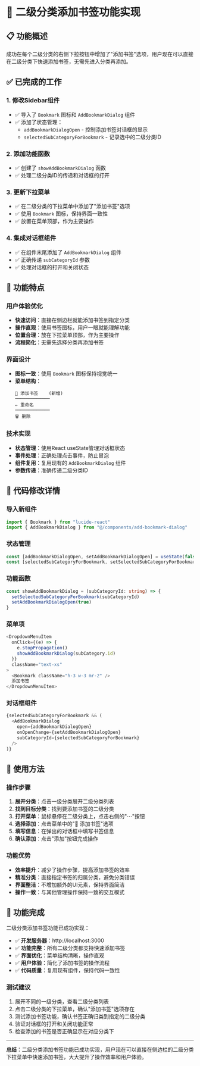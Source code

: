 # 🔖 二级分类添加书签功能实现

## 📋 **功能概述**

成功在每个二级分类的右侧下拉按钮中增加了"添加书签"选项，用户现在可以直接在二级分类下快速添加书签，无需先进入分类再添加。

## ✅ **已完成的工作**

### **1. 修改Sidebar组件**
- ✅ 导入了 `Bookmark` 图标和 `AddBookmarkDialog` 组件
- ✅ 添加了状态管理：
  - `addBookmarkDialogOpen` - 控制添加书签对话框的显示
  - `selectedSubCategoryForBookmark` - 记录选中的二级分类ID

### **2. 添加功能函数**
- ✅ 创建了 `showAddBookmarkDialog` 函数
- ✅ 处理二级分类ID的传递和对话框的打开

### **3. 更新下拉菜单**
- ✅ 在二级分类的下拉菜单中添加了"添加书签"选项
- ✅ 使用 `Bookmark` 图标，保持界面一致性
- ✅ 放置在菜单顶部，作为主要操作

### **4. 集成对话框组件**
- ✅ 在组件末尾添加了 `AddBookmarkDialog` 组件
- ✅ 正确传递 `subCategoryId` 参数
- ✅ 处理对话框的打开和关闭状态

## 🎯 **功能特点**

### **用户体验优化**
- **快速访问**：直接在侧边栏就能添加书签到指定分类
- **操作直观**：使用书签图标，用户一眼就能理解功能
- **位置合理**：放在下拉菜单顶部，作为主要操作
- **流程简化**：无需先选择分类再添加书签

### **界面设计**
- **图标一致**：使用 `Bookmark` 图标保持视觉统一
- **菜单结构**：
  ```
  📖 添加书签    (新增)
  ─────────────
  ✏️ 重命名
  ─────────────
  🗑️ 删除
  ```

### **技术实现**
- **状态管理**：使用React useState管理对话框状态
- **事件处理**：正确处理点击事件，防止冒泡
- **组件复用**：复用现有的 `AddBookmarkDialog` 组件
- **参数传递**：准确传递二级分类ID

## 🔧 **代码修改详情**

### **导入新组件**
```typescript
import { Bookmark } from "lucide-react"
import { AddBookmarkDialog } from "@/components/add-bookmark-dialog"
```

### **状态管理**
```typescript
const [addBookmarkDialogOpen, setAddBookmarkDialogOpen] = useState(false)
const [selectedSubCategoryForBookmark, setSelectedSubCategoryForBookmark] = useState<string>("")
```

### **功能函数**
```typescript
const showAddBookmarkDialog = (subCategoryId: string) => {
  setSelectedSubCategoryForBookmark(subCategoryId)
  setAddBookmarkDialogOpen(true)
}
```

### **菜单项**
```typescript
<DropdownMenuItem
  onClick={(e) => {
    e.stopPropagation()
    showAddBookmarkDialog(subCategory.id)
  }}
  className="text-xs"
>
  <Bookmark className="h-3 w-3 mr-2" />
  添加书签
</DropdownMenuItem>
```

### **对话框组件**
```typescript
{selectedSubCategoryForBookmark && (
  <AddBookmarkDialog
    open={addBookmarkDialogOpen}
    onOpenChange={setAddBookmarkDialogOpen}
    subCategoryId={selectedSubCategoryForBookmark}
  />
)}
```

## 🚀 **使用方法**

### **操作步骤**
1. **展开分类**：点击一级分类展开二级分类列表
2. **找到目标分类**：找到要添加书签的二级分类
3. **打开菜单**：鼠标悬停在二级分类上，点击右侧的"⋯"按钮
4. **选择添加**：点击菜单中的"📖 添加书签"选项
5. **填写信息**：在弹出的对话框中填写书签信息
6. **确认添加**：点击"添加"按钮完成操作

### **功能优势**
- **效率提升**：减少了操作步骤，提高添加书签的效率
- **精准分类**：直接指定书签的归属分类，避免分类错误
- **界面整洁**：不增加额外的UI元素，保持界面简洁
- **操作一致**：与其他管理操作保持一致的交互模式

## 🎉 **功能完成**

二级分类添加书签功能已成功实现：

- ✅ **开发服务器**：http://localhost:3000
- ✅ **功能完整**：所有二级分类都支持快速添加书签
- ✅ **界面优化**：菜单结构清晰，操作直观
- ✅ **用户体验**：简化了添加书签的操作流程
- ✅ **代码质量**：复用现有组件，保持代码一致性

### **测试建议**
1. 展开不同的一级分类，查看二级分类列表
2. 点击二级分类的下拉菜单，确认"添加书签"选项存在
3. 测试添加书签功能，确认书签正确归类到指定的二级分类
4. 验证对话框的打开和关闭功能正常
5. 检查添加的书签是否正确显示在对应分类下

---

**总结**：二级分类添加书签功能已成功实现，用户现在可以直接在侧边栏的二级分类下拉菜单中快速添加书签，大大提升了操作效率和用户体验。
